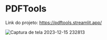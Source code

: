# PDFTools
Link do projeto: https://pdftools.streamlit.app/

![Captura de tela 2023-12-15 232813](https://github.com/Rael-developer/PDFTools/assets/122409230/678bc8b9-6f6a-4a7e-a82f-b9180dca3de9)
